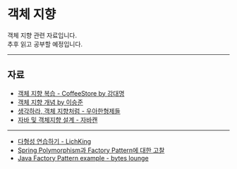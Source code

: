 객체 지향
=====
객체 지향 관련 자료입니다.  
추후 읽고 공부할 예정입니다.
- - -
## 자료
* [객체 지향 복습 - CoffeeStore by 강대명](https://www.slideshare.net/charsyam2/coffee-store)
* [객체 지향 개념 by 이승준](https://www.slideshare.net/plusjune/ss-46109239)
* [생각하라, 객체 지향처럼 - 우아한형제들](http://woowabros.github.io/study/2016/07/07/think_object_oriented.html)
* [자바 및 객체지향 설계 - 자바캔](https://javacan.tistory.com/category/%EA%B0%9D%EC%B2%B4%EC%A7%80%ED%96%A5%2C%20%EC%84%A4%EA%B3%84%20%EB%93%B1)
- - -
* [다형성 연습하기 - LichKing](https://multifrontgarden.tistory.com/184?category=471239)
* [Spring Polymorphism과 Factory Pattern에 대한 고찰](https://opensrc.tistory.com/201)
* [Java Factory Pattern example - bytes lounge](https://www.byteslounge.com/tutorials/java-factory-pattern-example)